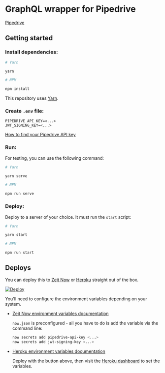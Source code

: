 # GraphQL wrapper for Pipedrive

[Pipedrive](https://pipedrive.com)

## Getting started

### Install dependencies:

```bash
# Yarn

yarn

# NPM

npm install
```

This repository uses [Yarn](https://yarnpkg.com).

### Create `.env` file:

```env
PIPEDRIVE_API_KEY=<...>
JWT_SIGNING_KEY=<...>
```

[How to find your Pipedrive API key](https://pipedrive.readme.io/docs/how-to-find-the-api-token?utm_source=api_reference)

### Run:

For testing, you can use the following command:

```bash
# Yarn

yarn serve

# NPM

npm run serve
```

### Deploy:

Deploy to a server of your choice. It must run the `start` script:

```bash
# Yarn

yarn start

# NPM

npm run start
```

## Deploys

You can deploy this to [Zeit Now](https://zeit.co) or [Heroku](https://heroku.com) straight out of the box.

[![Deploy](https://www.herokucdn.com/deploy/button.svg)](https://heroku.com/deploy)

You'll need to configure the environment variables depending on your system.

- [Zeit Now environment variables documentation](https://zeit.co/docs/v2/build-step#adding-secrets)
   
    `now.json` is preconfigured - all you have to do is add the variable via the command line:

    ```bash
    now secrets add pipedrive-api-key <...>
    now secrets add jwt-signing-key <...>
    ```

- [Heroku environment variables documentation](https://devcenter.heroku.com/articles/config-vars)
    
    Deploy with the button above, then visit the [Heroku dashboard](https://dashboard.heroku.com) to set the variables.
